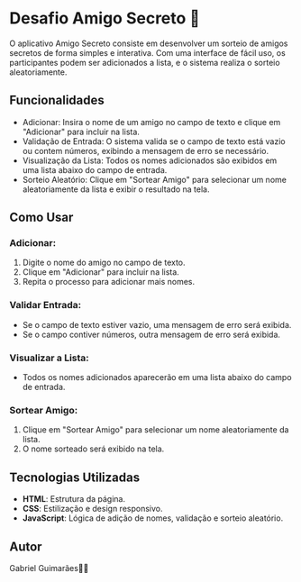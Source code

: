 # Desafio Amigo Secreto 🎁

O aplicativo Amigo Secreto consiste em desenvolver um sorteio de amigos secretos de forma simples e interativa. Com uma interface de fácil uso, os participantes podem ser adicionados a lista, e o sistema realiza o sorteio aleatoriamente.

## Funcionalidades

- Adicionar: Insira o nome de um amigo no campo de texto e clique em "Adicionar" para incluir na lista.
- Validação de Entrada: O sistema valida se o campo de texto está vazio ou contem números, exibindo a mensagem de erro se necessário.
- Visualização da Lista: Todos os nomes adicionados são exibidos em uma lista abaixo do campo de entrada.
- Sorteio Aleatório: Clique em "Sortear Amigo" para selecionar um nome aleatoriamente da lista e exibir o resultado na tela.

## Como Usar

### Adicionar:

1. Digite o nome do amigo no campo de texto.
2. Clique em "Adicionar" para incluir na lista.
3. Repita o processo para adicionar mais nomes.

### Validar Entrada:

- Se o campo de texto estiver vazio, uma mensagem de erro será exibida.
- Se o campo contiver números, outra mensagem de erro será exibida.

### Visualizar a Lista:

- Todos os nomes adicionados aparecerão em uma lista abaixo do campo de entrada.

### Sortear Amigo:

1. Clique em "Sortear Amigo" para selecionar um nome aleatoriamente da lista.
2. O nome sorteado será exibido na tela.

## Tecnologias Utilizadas

- **HTML**: Estrutura da página.
- **CSS**: Estilização e design responsivo.
- **JavaScript**: Lógica de adição de nomes, validação e sorteio aleatório.

## Autor

Gabriel Guimarães👨‍💻


